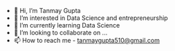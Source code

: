 - 👋 Hi, I’m Tanmay Gupta
- 👀 I’m interested in Data Science and entrepreneurship
- 🌱 I’m currently learning Data Science
- 💞️ I’m looking to collaborate on ...
- 📫 How to reach me -  tanmaygupta510@gmail.com

<!---
thetanmayy/thetanmayy is a ✨ special ✨ repository because its `README.md` (this file) appears on your GitHub profile.
You can click the Preview link to take a look at your changes.
--->
